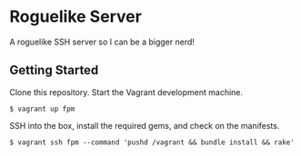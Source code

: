 # Roguelike Server

A roguelike SSH server so I can be a bigger nerd!

## Getting Started

Clone this repository. Start the Vagrant development machine.

```
$ vagrant up fpm
```

SSH into the box, install the required gems, and check on the manifests.

```
$ vagrant ssh fpm --command 'pushd /vagrant && bundle install && rake'
```
